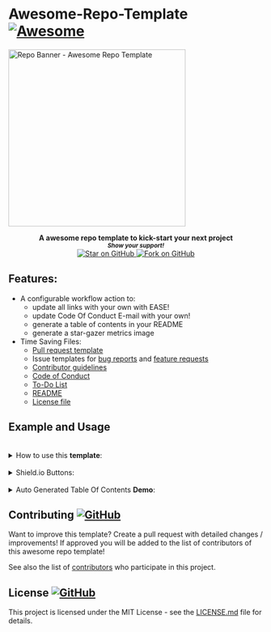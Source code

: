 # Awesome-Repo-Template [![Awesome](https://awesome.re/badge.svg)](https://github.com/YOUR_GITHUB_USERNAME/Your-Repo-Name/)

<a href="https://github.com/MarketingPipeline/Awesome-Repo-Template/">
<img height=350 alt="Repo Banner - Awesome Repo Template" src="https://capsule-render.vercel.app/api?type=waving&color=c4a2bd&height=300&section=header&text=Awesome% Repo%-Template&fontSize=70&fontColor=ffffff&animation=fadeIn&fontAlignY=38&desc=Easily%20setup%20your%20next%20repo!&descAlignY=60&descAlign=50"></img></a>

<p align="center">
  <b>A awesome repo template to kick-start your next project</b>

  <br>
  <small> <b><i>Show your support!</i> </b></small>
  <br>
   <a href="https://github.com/YOUR_GITHUB_USERNAME/Your-Repo-Name">
    <img title="Star on GitHub" src="https://img.shields.io/github/stars/YOUR_GITHUB_USERNAME/Your-Repo-Name.svg?style=social&label=Star">
  </a>
  <a href="https://github.com/YOUR_GITHUB_USERNAME/Your-Repo-Name/fork">
    <img title="Fork on GitHub" src="https://img.shields.io/github/forks/YOUR_GITHUB_USERNAME/Your-Repo-Name.svg?style=social&label=Fork">
  </a>
   </p>  


## Features:

- A configurable workflow action to:  
  - update all links with your own with EASE!
  - update Code Of Conduct E-mail with your own!
  - generate a table of contents in your README
  - generate a star-gazer metrics image
- Time Saving Files:
  - [Pull request template](.github/pull_request_template.md)
  - Issue templates for [bug reports](.github/ISSUE_TEMPLATE/bug_report.yaml) and
    [feature requests](.github/ISSUE_TEMPLATE/feature_request.yaml)
  - [Contributor guidelines](CONTRIBUTING.md)
  - [Code of Conduct](CODE_OF_CONDUCT.md)
  - [To-Do List](.github/TO_DO.md)
  - [README](README.md)
  - [License file](LICENSE) 




## Example and Usage




	
 <br>
<details><summary>How to use this <b>template</b>:</summary>
 <br>		
 
 To run any of these tasks you MUST be in the <b>Actions section</b>
 
 <details><summary>How to find the <a href="https://github.com/YOUR_GITHUB_USERNAME/Your-Repo-Name/actions"><b>Action</b></a></summary>
 
<a href="https://github.com/YOUR_GITHUB_USERNAME/Your-Repo-Name/actions"> ![image](https://user-images.githubusercontent.com/86180097/177446180-b71e50d1-df9d-4ef8-8d78-91184702cff0.png) </a>

</details>	

<br>	 
<br>	 
	
<details><summary>How to replace all <b>links</b> with your own:</summary>
<br>	
	
Edit the [repo_config.json](.github/py_repo_tools/repo_config.json) file & set the value for "REPLACE_TEXT_WITH" - to your username & repo name like the following example 

       MyUserName/My-Repo-Name

And run the Repo Generator in Actions - set "Update all links" to <code>checked</code>
 <br>	 <br>	 <br>	 <br>	 <br>	 <br>	 <br>	 <br>	 <br>	
</details>

<br>	 
<br>	 
	
<details><summary>How to replace <b>e-mail</b> in <a href="CODE_OF_CONDUCT.md">Code of Conduct</a> with your own:</summary>
<br>	
	
Edit the [repo_config.json](.github/py_repo_tools/repo_config.json) file & set the value for "CODE_OF_CONDUCT_EMAIL" - to your e-mail address like the following example. 

       hello_world@github.com

And run the Repo Generator in Actions- set "Update Code Of Conduct Info" to <code>checked</code>
 <br>	 <br>	 <br>	 <br>	 <br>	 <br>	 <br>	 <br>	 <br>	
</details>
<br>	 
<br>	 
	
<details><summary>How to generate a <b>index.html</b> file</summary>
<br>	
	
	
A index.html file will be produced from your README content.

SEO details such as Title, Description & OG images etc are auto-produced using your Repo details.

<b>Note</b> Your README content will be rendered in Github Flavored Markdown using our tool [Markdown-Tag: Add Markdown to any HTML using a <md> tag](https://github.com/MarketingPipeline/Markdown-Tag)

Go to the Repo Generator in Actions- set "Generate Index File" to <code>checked</code>
 <br>	 <br>	 <br>	 <br>	 <br>	 <br>	 <br>	 <br>	 <br>	
</details>	
 <br>		
 
	
<br>	 
<br>	 
	
<details><summary>How to generate <b>Table Of Contents</b>:</summary>
<br>	
To generate tables of contents automatically use anywhere in your README.md file a comment like so

   
&lt;!-- toc -->

&lt;!-- tocstop -->


And when running the Repo Generator in Actions - set "Generate Table Of Contents" to <code>checked</code>


<b><i>WARNING:</i></b> Only 1 table of contents can be generated in a README - if you use more than one you WILL face problems. 
 <br>	 <br>	 <br>	 <br>	 <br>	 <br>	 <br>	 <br>	 <br>	
</details>


 <br>		
 
	
<br>	 
<br>	 
	
<details><summary>How to Generate a <b>Metrics Image</b>:</summary>
<br>	
 
Create a Personal Access Token & create a repo secret called "METRICS_TOKEN" & when running the Repo Generator - set "Generate Metrics Image File" to <code>checked</code> 

You will have an image generated that looks like this!

<img src="stargazers-metrics.svg"></img>

It will be placed in the main repo under the filename <code>stargazers-metrics.svg</code> 

<i>Note:</i> if someone knows how to change this please make a pull request with the image placed to .github folder!


 <br>	 <br>	 <br>	 <br>	 <br>	 <br>	 <br>	 <br>	 <br>	
</details>


<br>	 <br>	 <br>	 <br>	 <br>	 <br>	 <br>	 <br>	 <br>		
</details>
	
<br>	 
	
<details><summary>Shield.io Buttons:</summary>
<br>

<!--Copy & paste whatever buttons you need!-->

_Repo metadata_

	
[![Github license](https://img.shields.io/github/license/YOUR_GITHUB_USERNAME/Your-Repo-Name.svg "Github license")](https://github.com/YOUR_GITHUB_USERNAME/Your-Repo-Name/blob/master/LICENSE)
[![Open issues](https://img.shields.io/github/issues/YOUR_GITHUB_USERNAME/Your-Repo-Name.svg "Open issues")](https://github.com/YOUR_GITHUB_USERNAME/Your-Repo-Name/issues)
[![Closed issues](https://img.shields.io/github/issues-closed/YOUR_GITHUB_USERNAME/Your-Repo-Name.svg "Closed issues")](https://github.com/YOUR_GITHUB_USERNAME/Your-Repo-Name/issues?utf8=✓&q=is%3Aissue+is%3Aclosed)
[![Open Pull Requests](https://img.shields.io/github/issues-pr/YOUR_GITHUB_USERNAME/Your-Repo-Name.svg "Open Pull Requests")](https://github.com/YOUR_GITHUB_USERNAME/Your-Repo-Name/pulls)
[![Closed Pull Requests](https://img.shields.io/github/issues-pr-closed/YOUR_GITHUB_USERNAME/Your-Repo-Name.svg "Closed Pull Requests")](https://github.com/YOUR_GITHUB_USERNAME/Your-Repo-Name/pulls?utf8=✓&q=is%3Apr+is%3Aclosed)
[![Commit activity](https://img.shields.io/github/commit-activity/m/YOUR_GITHUB_USERNAME/Your-Repo-Name.svg "Commit activity")](https://github.com/YOUR_GITHUB_USERNAME/Your-Repo-Name/graphs/commit-activity)
[![GitHub contributors](https://img.shields.io/github/contributors/YOUR_GITHUB_USERNAME/Your-Repo-Name.svg "Github contributors")](https://github.com/YOUR_GITHUB_USERNAME/Your-Repo-Name/graphs/contributors)
[![Last commit](https://img.shields.io/github/last-commit/YOUR_GITHUB_USERNAME/Your-Repo-Name.svg "Last commit")](https://github.com/YOUR_GITHUB_USERNAME/Your-Repo-Name/commits/master)
[![GitHub tag](https://img.shields.io/github/tag/YOUR_GITHUB_USERNAME/Your-Repo-Name?include_prereleases=&sort=semver&color=blue)](https://github.com/YOUR_GITHUB_USERNAME/Your-Repo-Name/releases/)



_Social buttons_

[![MarketingPipeline - Awesome-Repo-Template](https://img.shields.io/static/v1?label=MarketingPipeline&message=Awesome-Repo-Template&color=blue&logo=github)](https://github.com/YOUR_GITHUB_USERNAME/Your-Repo-Name "Go to GitHub repo")
[![stars - Awesome-Repo-Template](https://img.shields.io/github/stars/YOUR_GITHUB_USERNAME/Your-Repo-Name?style=social)](https://github.com/YOUR_GITHUB_USERNAME/Your-Repo-Name)
[![forks - Awesome-Repo-Template](https://img.shields.io/github/forks/YOUR_GITHUB_USERNAME/Your-Repo-Name?style=social)](https://github.com/YOUR_GITHUB_USERNAME/Your-Repo-Name)



_Call-to-Action buttons_



[![Use this template](https://img.shields.io/badge/Generate-Use_this_template-2ea44f?style=for-the-badge)](https://github.com/YOUR_GITHUB_USERNAME/Your-Repo-Name/generate)

[![View site - GH Pages](https://img.shields.io/badge/View_site-GH_Pages-2ea44f?style=for-the-badge)](https://marketingpip.github.io/Awesome-Repo-Template/)


_Documentation button_


[![view - Documentation](https://img.shields.io/badge/view-Documentation-blue?style=for-the-badge)](/README.MD "Go to project documentation")


_Custom button_

<img alt="Custom Shield.io Button" src="https://img.shields.io/badge/Custom-Button-blue.svg?style=flat-square"></img>	


<br>	 <br>	 <br>	 <br>	 <br>	 <br>	 <br>	 <br>	 <br>	
</details>
	
<br>	 
	 

<details><summary>Auto Generated Table Of Contents <b> Demo</b>:</summary>
<br>
<!------- Table Of Contents Will Auto Generate In Side Of Here ---- >

<!-- toc -->

- [Features:](#features)
- [Example and Usage](#example-and-usage)
- [Contributing <a href="https://github.com/YOUR_GITHUB_USERNAME/Your-Repo-Name/graphs/contributors"> ![GitHub](https://img.shields.io/github/contributors/YOUR_GITHUB_USERNAME/Your-Repo-Name) </a>](#contributing-a-hrefhttpsgithubcommarketingpipelineawesome-repo-templategraphscontributors-githubhttpsimgshieldsiogithubcontributorsmarketingpipelineawesome-repo-template-a)
- [License <a href="LICENSE"> ![GitHub](https://img.shields.io/github/license/YOUR_GITHUB_USERNAME/Your-Repo-Name) </a>](#license-a-hreflicense-githubhttpsimgshieldsiogithublicensemarketingpipelineawesome-repo-template-a)

<!-- tocstop -->

</details>









## Contributing <a href="https://github.com/YOUR_GITHUB_USERNAME/Your-Repo-Name/graphs/contributors"> ![GitHub](https://img.shields.io/github/contributors/YOUR_GITHUB_USERNAME/Your-Repo-Name) </a>

Want to improve this template? Create a pull request with detailed changes / improvements! If approved you will be added to the list of contributors of this awesome repo template!

See also the list of
[contributors](https://github.com/YOUR_GITHUB_USERNAME/Your-Repo-Name/graphs/contributors) who
participate in this project.

## License <a href="LICENSE"> ![GitHub](https://img.shields.io/github/license/YOUR_GITHUB_USERNAME/Your-Repo-Name) </a>

This project is licensed under the MIT License - see the
[LICENSE.md](https://github.com/YOUR_GITHUB_USERNAME/Your-Repo-Name/blob/main/LICENSE) file for
details.




